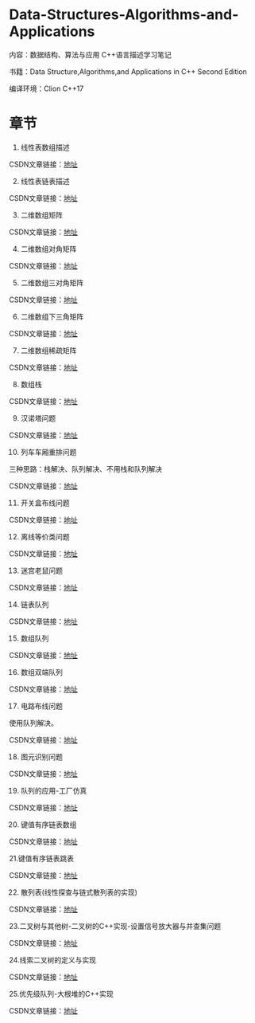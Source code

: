 # Data-Structures-Algorithms-and-Applications
内容：数据结构、算法与应用 C++语言描述学习笔记

书籍：Data Structure,Algorithms,and Applications in C++ Second Edition

编译环境：Clion    C++17

# 章节

1. 线性表数组描述

CSDN文章链接：[地址](https://blog.csdn.net/weixin_44410704/article/details/128354867)

2. 线性表链表描述

CSDN文章链接：[地址](https://blog.csdn.net/weixin_44410704/article/details/128364510)

3. 二维数组矩阵

CSDN文章链接：[地址](https://blog.csdn.net/weixin_44410704/article/details/132899133)

4. 二维数组对角矩阵

CSDN文章链接：[地址](https://blog.csdn.net/weixin_44410704/article/details/132899343)

5. 二维数组三对角矩阵

CSDN文章链接：[地址](https://blog.csdn.net/weixin_44410704/article/details/132899643)

6. 二维数组下三角矩阵

CSDN文章链接：[地址](https://blog.csdn.net/weixin_44410704/article/details/133011859)

7. 二维数组稀疏矩阵

CSDN文章链接：[地址](https://blog.csdn.net/weixin_44410704/article/details/133048456)

8. 数组栈

CSDN文章链接：[地址](https://blog.csdn.net/weixin_44410704/article/details/133357150)

9. 汉诺塔问题

CSDN文章链接：[地址](https://blog.csdn.net/weixin_44410704/article/details/133358266)

10. 列车车厢重排问题

三种思路：栈解决、队列解决、不用栈和队列解决

CSDN文章链接：[地址](https://blog.csdn.net/weixin_44410704/article/details/133359497)

11. 开关盒布线问题

CSDN文章链接：[地址](https://blog.csdn.net/weixin_44410704/article/details/133459236)

12. 离线等价类问题

CSDN文章链接：[地址](https://blog.csdn.net/weixin_44410704/article/details/133460491)

13. 迷宫老鼠问题

CSDN文章链接：[地址](https://blog.csdn.net/weixin_44410704/article/details/133466757)

14. 链表队列

CSDN文章链接：[地址](https://blog.csdn.net/weixin_44410704/article/details/133935891)

15. 数组队列

CSDN文章链接：[地址](https://blog.csdn.net/weixin_44410704/article/details/133915760)

16. 数组双端队列

CSDN文章链接：[地址](https://blog.csdn.net/weixin_44410704/article/details/133943536)

17. 电路布线问题

使用队列解决。

CSDN文章链接：[地址](https://blog.csdn.net/weixin_44410704/article/details/133952892)

18. 图元识别问题

CSDN文章链接：[地址](https://blog.csdn.net/weixin_44410704/article/details/133954791)

19. 队列的应用-工厂仿真

CSDN文章链接：[地址](https://blog.csdn.net/weixin_44410704/article/details/134358747)

20. 键值有序链表数组

CSDN文章链接：[地址](https://blog.csdn.net/weixin_44410704/article/details/134371461)

21.键值有序链表跳表

CSDN文章链接：[地址](http://t.csdnimg.cn/dWT81)

22. 散列表(线性探查与链式散列表的实现)

CSDN文章链接：[地址](http://t.csdnimg.cn/nAKxO)

23.二叉树与其他树-二叉树的C++实现-设置信号放大器与并查集问题

CSDN文章链接：[地址](http://t.csdnimg.cn/QNjfQ)

24.线索二叉树的定义与实现

CSDN文章链接：[地址](http://t.csdnimg.cn/75fcm)

25.优先级队列-大根堆的C++实现

CSDN文章链接：[地址](https://blog.csdn.net/weixin_44410704/article/details/134700643)
